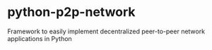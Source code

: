 # python-p2p-network
Framework to easily implement decentralized peer-to-peer network applications in Python
